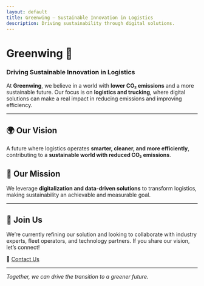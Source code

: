 ```yaml
---
layout: default
title: Greenwing – Sustainable Innovation in Logistics
description: Driving sustainability through digital solutions.
---
```


# Greenwing 🌿

### Driving Sustainable Innovation in Logistics

At **Greenwing**, we believe in a world with **lower CO₂ emissions** and a more sustainable future. Our focus is on **logistics and trucking**, where digital solutions can make a real impact in reducing emissions and improving efficiency.

---

## 🌍 Our Vision
A future where logistics operates **smarter, cleaner, and more efficiently**, contributing to a **sustainable world with reduced CO₂ emissions**.

## 🚀 Our Mission
We leverage **digitalization and data-driven solutions** to transform logistics, making sustainability an achievable and measurable goal.

---

## 🌱 Join Us
We’re currently refining our solution and looking to collaborate with industry experts, fleet operators, and technology partners. If you share our vision, let’s connect!

📩 [Contact Us](mailto:your-email@example.com)

---
*Together, we can drive the transition to a greener future.*
